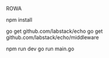 ROWA

npm install

go get github.com/labstack/echo
go get github.com/labstack/echo/middleware

npm run dev
go run main.go

